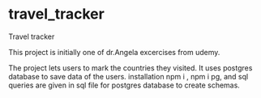 # travel_tracker
Travel tracker

This project is initially one of dr.Angela excercises  from udemy.

The project  lets users  to mark  the countries  they visited. It uses postgres database  to save data of the users. 
installation npm i ,  npm i pg, and sql queries  are given in sql  file  for  postgres database to create schemas.

